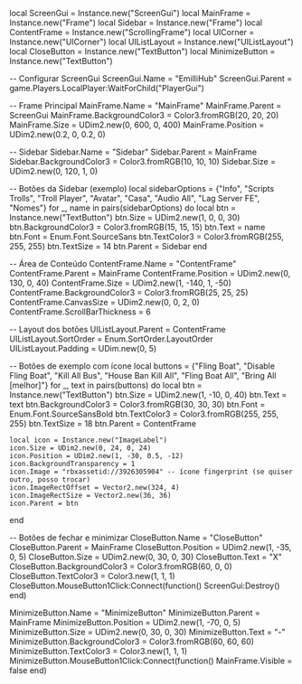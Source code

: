 local ScreenGui = Instance.new("ScreenGui")
local MainFrame = Instance.new("Frame")
local Sidebar = Instance.new("Frame")
local ContentFrame = Instance.new("ScrollingFrame")
local UICorner = Instance.new("UICorner")
local UIListLayout = Instance.new("UIListLayout")
local CloseButton = Instance.new("TextButton")
local MinimizeButton = Instance.new("TextButton")

-- Configurar ScreenGui
ScreenGui.Name = "EmilliHub"
ScreenGui.Parent = game.Players.LocalPlayer:WaitForChild("PlayerGui")

-- Frame Principal
MainFrame.Name = "MainFrame"
MainFrame.Parent = ScreenGui
MainFrame.BackgroundColor3 = Color3.fromRGB(20, 20, 20)
MainFrame.Size = UDim2.new(0, 600, 0, 400)
MainFrame.Position = UDim2.new(0.2, 0, 0.2, 0)

-- Sidebar
Sidebar.Name = "Sidebar"
Sidebar.Parent = MainFrame
Sidebar.BackgroundColor3 = Color3.fromRGB(10, 10, 10)
Sidebar.Size = UDim2.new(0, 120, 1, 0)

-- Botões da Sidebar (exemplo)
local sidebarOptions = {"Info", "Scripts Trolls", "Troll Player", "Avatar", "Casa", "Audio All", "Lag Server FE", "Nomes"}
for _, name in pairs(sidebarOptions) do
	local btn = Instance.new("TextButton")
	btn.Size = UDim2.new(1, 0, 0, 30)
	btn.BackgroundColor3 = Color3.fromRGB(15, 15, 15)
	btn.Text = name
	btn.Font = Enum.Font.SourceSans
	btn.TextColor3 = Color3.fromRGB(255, 255, 255)
	btn.TextSize = 14
	btn.Parent = Sidebar
end

-- Área de Conteúdo
ContentFrame.Name = "ContentFrame"
ContentFrame.Parent = MainFrame
ContentFrame.Position = UDim2.new(0, 130, 0, 40)
ContentFrame.Size = UDim2.new(1, -140, 1, -50)
ContentFrame.BackgroundColor3 = Color3.fromRGB(25, 25, 25)
ContentFrame.CanvasSize = UDim2.new(0, 0, 2, 0)
ContentFrame.ScrollBarThickness = 6

-- Layout dos botões
UIListLayout.Parent = ContentFrame
UIListLayout.SortOrder = Enum.SortOrder.LayoutOrder
UIListLayout.Padding = UDim.new(0, 5)

-- Botões de exemplo com ícone
local buttons = {"Fling Boat", "Disable Fling Boat", "Kill All Bus", "House Ban Kill All", "Fling Boat All", "Bring All [melhor]"}
for _, text in pairs(buttons) do
	local btn = Instance.new("TextButton")
	btn.Size = UDim2.new(1, -10, 0, 40)
	btn.Text = text
	btn.BackgroundColor3 = Color3.fromRGB(30, 30, 30)
	btn.Font = Enum.Font.SourceSansBold
	btn.TextColor3 = Color3.fromRGB(255, 255, 255)
	btn.TextSize = 18
	btn.Parent = ContentFrame

	local icon = Instance.new("ImageLabel")
	icon.Size = UDim2.new(0, 24, 0, 24)
	icon.Position = UDim2.new(1, -30, 0.5, -12)
	icon.BackgroundTransparency = 1
	icon.Image = "rbxassetid://3926305904" -- ícone fingerprint (se quiser outro, posso trocar)
	icon.ImageRectOffset = Vector2.new(324, 4)
	icon.ImageRectSize = Vector2.new(36, 36)
	icon.Parent = btn
end

-- Botões de fechar e minimizar
CloseButton.Name = "CloseButton"
CloseButton.Parent = MainFrame
CloseButton.Position = UDim2.new(1, -35, 0, 5)
CloseButton.Size = UDim2.new(0, 30, 0, 30)
CloseButton.Text = "X"
CloseButton.BackgroundColor3 = Color3.fromRGB(60, 0, 0)
CloseButton.TextColor3 = Color3.new(1, 1, 1)
CloseButton.MouseButton1Click:Connect(function()
	ScreenGui:Destroy()
end)

MinimizeButton.Name = "MinimizeButton"
MinimizeButton.Parent = MainFrame
MinimizeButton.Position = UDim2.new(1, -70, 0, 5)
MinimizeButton.Size = UDim2.new(0, 30, 0, 30)
MinimizeButton.Text = "-"
MinimizeButton.BackgroundColor3 = Color3.fromRGB(60, 60, 60)
MinimizeButton.TextColor3 = Color3.new(1, 1, 1)
MinimizeButton.MouseButton1Click:Connect(function()
	MainFrame.Visible = false
end)
